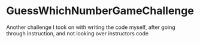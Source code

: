 # GuessWhichNumberGameChallenge
Another challenge I took on with writing the code myself, after going through instruction, and not looking over instructors code
